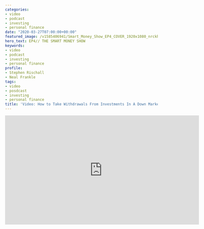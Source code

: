 ```yaml
---
categories:
- video
- podcast
- investing
- personal finance
date: "2020-03-27T07:00:00+00:00"
featured_image: /v1585406941/Smart_Money_Show_EP4_COVER_1920x1080_nrckhb.png
hero_text: EP4// THE SMART MONEY SHOW
keywords:
- video
- podcast
- investing
- personal finance
profile:
- Stephen Rischall
- Neal Frankle
tags:
- video
- posdcast
- investing
- personal finance
title: 'Video: How to Take Withdrawals From Investments In A Down Market'
---
```

<iframe src="https://player.vimeo.com/video/400992409" width="640" height="360" frameborder="0" allow="autoplay; fullscreen" allowfullscreen></iframe>
